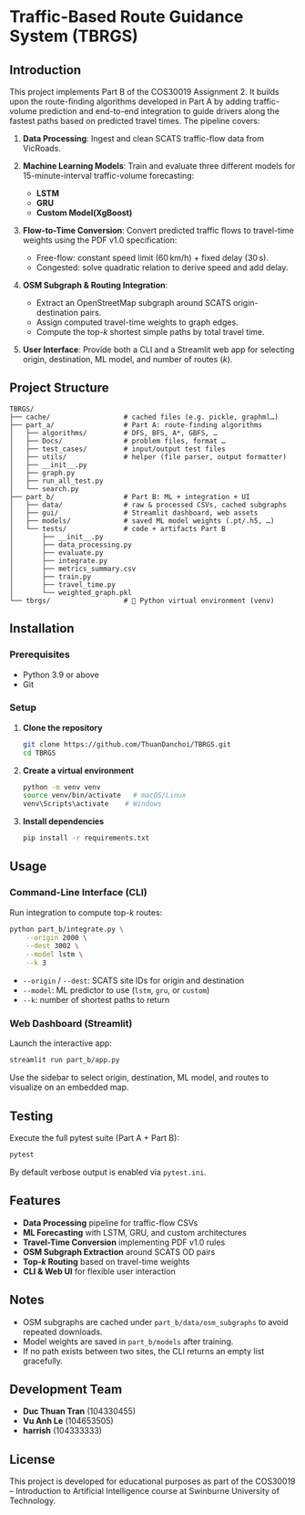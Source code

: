 # Traffic-Based Route Guidance System (TBRGS)

## Introduction

This project implements Part B of the COS30019 Assignment 2. It builds upon the route-finding algorithms developed in Part A by adding traffic-volume prediction and end-to-end integration to guide drivers along the fastest paths based on predicted travel times. The pipeline covers:

1. **Data Processing**: Ingest and clean SCATS traffic-flow data from VicRoads.
2. **Machine Learning Models**: Train and evaluate three different models for 15-minute-interval traffic-volume forecasting:

   * **LSTM**
   * **GRU**
   * **Custom Model(XgBoost)** 
3. **Flow-to-Time Conversion**: Convert predicted traffic flows to travel-time weights using the PDF v1.0 specification:

   * Free-flow: constant speed limit (60 km/h) + fixed delay (30 s).
   * Congested: solve quadratic relation to derive speed and add delay.
4. **OSM Subgraph & Routing Integration**:

   * Extract an OpenStreetMap subgraph around SCATS origin-destination pairs.
   * Assign computed travel-time weights to graph edges.
   * Compute the top-*k* shortest simple paths by total travel time.
5. **User Interface**: Provide both a CLI and a Streamlit web app for selecting origin, destination, ML model, and number of routes (*k*).

## Project Structure

```
TBRGS/
├── cache/                  # cached files (e.g. pickle, graphml…)
├── part_a/                 # Part A: route-finding algorithms
│   ├── algorithms/         # DFS, BFS, A*, GBFS, …
│   ├── Docs/               # problem files, format …
│   ├── test_cases/         # input/output test files
│   ├── utils/              # helper (file parser, output formatter)
│   ├── __init__.py
│   ├── graph.py
│   ├── run_all_test.py
│   └── search.py
├── part_b/                 # Part B: ML + integration + UI
│   ├── data/               # raw & processed CSVs, cached subgraphs
│   ├── gui/                # Streamlit dashboard, web assets
│   ├── models/             # saved ML model weights (.pt/.h5, …)
│   └── tests/              # code + artifacts Part B
│       ├── __init__.py
│       ├── data_processing.py
│       ├── evaluate.py
│       ├── integrate.py
│       ├── metrics_summary.csv
│       ├── train.py
│       ├── travel_time.py
│       └── weighted_graph.pkl
└── tbrgs/                  # 🐍 Python virtual environment (venv)

```

## Installation

### Prerequisites

* Python 3.9 or above
* Git

### Setup

1. **Clone the repository**

   ```bash
   git clone https://github.com/ThuanDanchoi/TBRGS.git
   cd TBRGS
   ```
2. **Create a virtual environment**

   ```bash
   python -m venv venv
   source venv/bin/activate   # macOS/Linux
   venv\Scripts\activate    # Windows
   ```
3. **Install dependencies**

   ```bash
   pip install -r requirements.txt
   ```

## Usage

### Command-Line Interface (CLI)

Run integration to compute top-*k* routes:

```bash
python part_b/integrate.py \
    --origin 2000 \
    --dest 3002 \
    --model lstm \
    --k 3
```

* `--origin` / `--dest`: SCATS site IDs for origin and destination
* `--model`: ML predictor to use (`lstm`, `gru`, or `custom`)
* `--k`: number of shortest paths to return

### Web Dashboard (Streamlit)

Launch the interactive app:

```bash
streamlit run part_b/app.py
```

Use the sidebar to select origin, destination, ML model, and routes to visualize on an embedded map.

## Testing

Execute the full pytest suite (Part A + Part B):

```bash
pytest
```

By default verbose output is enabled via `pytest.ini`.

## Features

* **Data Processing** pipeline for traffic-flow CSVs
* **ML Forecasting** with LSTM, GRU, and custom architectures
* **Travel-Time Conversion** implementing PDF v1.0 rules
* **OSM Subgraph Extraction** around SCATS OD pairs
* **Top-*k* Routing** based on travel-time weights
* **CLI & Web UI** for flexible user interaction

## Notes

* OSM subgraphs are cached under `part_b/data/osm_subgraphs` to avoid repeated downloads.
* Model weights are saved in `part_b/models` after training.
* If no path exists between two sites, the CLI returns an empty list gracefully.

## Development Team

* **Duc Thuan Tran** (104330455)
* **Vu Anh Le** (104653505)
* **harrish** (104333333)
 
## License

This project is developed for educational purposes as part of the COS30019 – Introduction to Artificial Intelligence course at Swinburne University of Technology.

